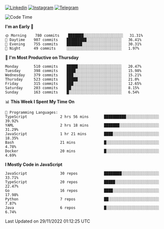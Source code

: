 [![Linkedin](https://img.shields.io/badge/-Archie-blue?style=flat-square&labelColor=gray&logo=Linkedin&logoColor=white&link=https://www.linkedin.com/in/archisdi)](https://www.linkedin.com/in/archisdi)
[![Instagram](https://img.shields.io/badge/-@archisdi-orange?style=flat-square&labelColor=gray&logo=Instagram&logoColor=white&link=https://www.instagram.com/archisdi)](https://www.instagram.com/archisdi)
[![Telegram](https://img.shields.io/badge/-aai-informational?style=flat-square&labelColor=gray&logo=telegram&logoColor=white&link=https://t.me/archisdi)](https://t.me/archisdi)

<!--START_SECTION:waka-->
![Code Time](http://img.shields.io/badge/Code%20Time-1%2C852%20hrs%2035%20mins-blue)

**I'm an Early 🐤** 

```text
🌞 Morning    780 commits    ███████░░░░░░░░░░░░░░░░░░   31.31% 
🌆 Daytime    907 commits    █████████░░░░░░░░░░░░░░░░   36.41% 
🌃 Evening    755 commits    ███████░░░░░░░░░░░░░░░░░░   30.31% 
🌙 Night      49 commits     ░░░░░░░░░░░░░░░░░░░░░░░░░   1.97%

```
📅 **I'm Most Productive on Thursday** 

```text
Monday       510 commits    █████░░░░░░░░░░░░░░░░░░░░   20.47% 
Tuesday      398 commits    ████░░░░░░░░░░░░░░░░░░░░░   15.98% 
Wednesday    379 commits    ███░░░░░░░░░░░░░░░░░░░░░░   15.21% 
Thursday     523 commits    █████░░░░░░░░░░░░░░░░░░░░   21.0% 
Friday       315 commits    ███░░░░░░░░░░░░░░░░░░░░░░   12.65% 
Saturday     203 commits    ██░░░░░░░░░░░░░░░░░░░░░░░   8.15% 
Sunday       163 commits    █░░░░░░░░░░░░░░░░░░░░░░░░   6.54%

```


📊 **This Week I Spent My Time On** 

```text
💬 Programming Languages: 
TypeScript               2 hrs 56 mins       ██████████░░░░░░░░░░░░░░░   39.92% 
YAML                     2 hrs 18 mins       ███████░░░░░░░░░░░░░░░░░░   31.29% 
JavaScript               1 hr 21 mins        ████░░░░░░░░░░░░░░░░░░░░░   18.35% 
Bash                     21 mins             █░░░░░░░░░░░░░░░░░░░░░░░░   4.78% 
Docker                   20 mins             █░░░░░░░░░░░░░░░░░░░░░░░░   4.69%

```

**I Mostly Code in JavaScript** 

```text
JavaScript               30 repos            ████████░░░░░░░░░░░░░░░░░   33.71% 
TypeScript               20 repos            █████░░░░░░░░░░░░░░░░░░░░   22.47% 
Go                       16 repos            ████░░░░░░░░░░░░░░░░░░░░░   17.98% 
Python                   7 repos             ██░░░░░░░░░░░░░░░░░░░░░░░   7.87% 
Java                     6 repos             █░░░░░░░░░░░░░░░░░░░░░░░░   6.74%

```



 Last Updated on 29/11/2022 01:12:25 UTC
<!--END_SECTION:waka-->